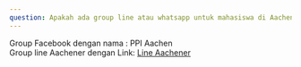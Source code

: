 ```yaml
---
question: Apakah ada group line atau whatsapp untuk mahasiswa di Aachen?
---
```


Group Facebook dengan nama : PPI Aachen
<br/>
Group line Aachener dengan Link: [Line Aachener](https://line.me/R/ti/g/VcjtZ9xiUd)
